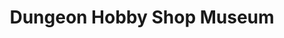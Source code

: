---
title: "Dungeon Hobby Shop Museum"
url: /lake-geneva/dungeon-hobby-shop-museum/
shop: Spiele
---